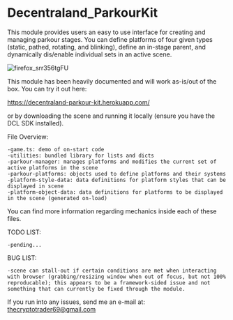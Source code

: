 # Decentraland_ParkourKit

This module provides users an easy to use interface for creating and managing parkour stages. You can define platforms of four given types (static, pathed, rotating, and blinking), define an in-stage parent, and dynamically dis/enable individual sets in an active scene.

![firefox_srr356tgFU](https://user-images.githubusercontent.com/91359820/197311376-d3ce5d3c-7389-4ebb-b073-38a30e7d5ec2.png)

This module has been heavily documented and will work as-is/out of the box. You can try it out here:

https://decentraland-parkour-kit.herokuapp.com/

or by downloading the scene and running it locally (ensure you have the DCL SDK installed).

File Overview:

	-game.ts: demo of on-start code
	-utilities: bundled library for lists and dicts
	-parkour-manager: manages platforms and modifies the current set of active platforms in the scene
	-parkour-platforms: objects used to define platforms and their systems
	-platform-style-data: data definitions for platform styles that can be displayed in scene
	-platform-object-data: data definitions for platforms to be displayed in the scene (generated on-load)

You can find more information regarding mechanics inside each of these files.

TODO LIST:

	-pending...

BUG LIST:

	-scene can stall-out if certain conditions are met when interacting with browser (grabbing/resizing window when out of focus, but not 100% reproducable); this appears to be a framework-sided issue and not something that can currently be fixed through the module.

If you run into any issues, send me an e-mail at: 
  thecryptotrader69@gmail.com
